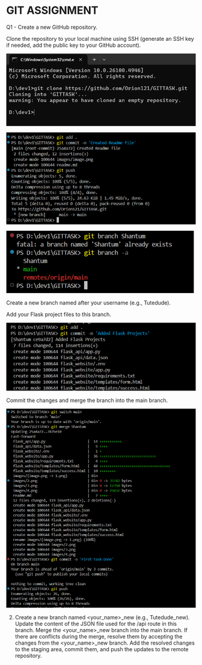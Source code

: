 # GIT ASSIGNMENT

Q1 - Create a new GitHub repository.

Clone the repository to your local machine using SSH (generate an SSH key if needed, add the public key to your GitHub account).

![alt text](images/1.png)

![alt text](images/2.png)

![alt text](images/3.png)

Create a new branch named after your username (e.g., Tutedude).

Add your Flask project files to this branch.

![alt text](images/4.png)

Commit the changes and merge the branch into the main branch.

![alt text](images/5.png)



2. Create a new branch named <your_name>_new (e.g., Tutedude_new).
Update the content of the JSON file used for the /api route in this branch.
Merge the <your_name>_new branch into the main branch.
If there are conflicts during the merge, resolve them by accepting the changes from the <your_name>_new branch.
Add the resolved changes to the staging area, commit them, and push the updates to the remote repository.
